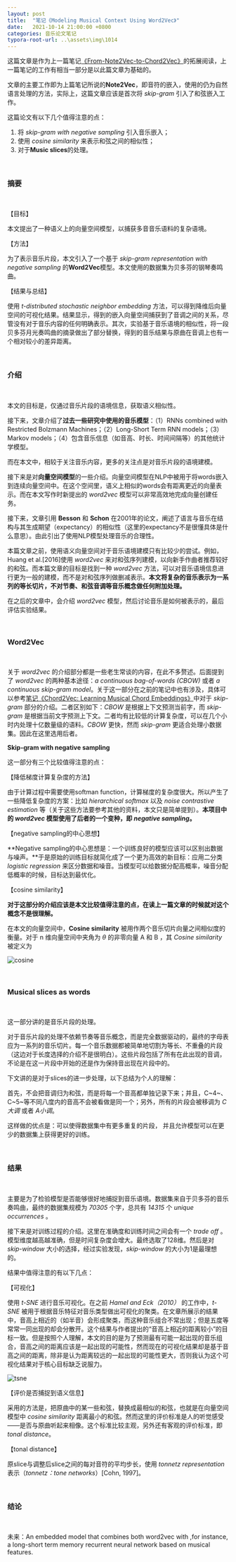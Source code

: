 ```yaml
---
layout: post
title:  "笔记《Modeling Musical Context Using Word2Vec》"
date:   2021-10-14 21:00:00 +0800
categories: 音乐论文笔记
typora-root-url: ..\assets\img\1014
---
```




这篇文章是作为上一篇笔记[《From-Note2Vec-to-Chord2Vec》](https://lesoleil-a.github.io/%E9%9F%B3%E4%B9%90%E8%AE%BA%E6%96%87%E7%AC%94%E8%AE%B0/2021/10/05/From-Note2Vec-to-Chord2Vec.html)的拓展阅读，上一篇笔记的工作有相当一部分是以此篇文章为基础的。

文章的主要工作即为上篇笔记所说的**Note2Vec**，即音符的嵌入，使用的仍为自然语言处理的方法，实际上，这篇文章应该是首次将 *skip-gram* 引入了和弦嵌入工作。

这篇论文有以下几个值得注意的点：

1. 将 *skip-gram with negative sampling* 引入音乐嵌入；
2. 使用 *cosine similarity* 来表示和弦之间的相似性；
3. 对于**Music slices**的处理。

<br>

### 摘要

<br>

【目标】

本文提出了一种语义上的向量空间模型，以捕获多音音乐语料的复杂语境。

【方法】

为了表示音乐片段，本文引入了一个基于 *skip-gram representation with negative sampling* 的**Word2Vec**模型。本文使用的数据集为贝多芬的钢琴奏鸣曲。

【结果与总结】

使用 *t-distributed stochastic neighbor embedding* 方法，可以得到降维后向量空间的可视化结果。结果显示，得到的嵌入向量空间捕获到了音调之间的关系，尽管没有对于音乐内容的任何明确表示。其次，实验基于音乐语境的相似性，将一段贝多芬月光奏鸣曲的摘录做出了部分替换，得到的音乐结果与原曲在音调上也有一个相对较小的差异距离。

<br>

### 介绍

<br>

本文的目标是，仅通过音乐片段的语境信息，获取语义相似性。

接下来，文章介绍了**过去一些研究中使用的音乐模型**：（1）RNNs combined with Restricted Bolzmann Machines；（2）Long-Short Term RNN models；（3）Markov models；（4）包含音乐信息（如音高、时长、时间间隔等）的其他统计学模型。

而在本文中，相较于关注音乐内容，更多的关注点是对音乐片段的语境建模。

接下来是对**向量空间模型**的一些介绍。向量空间模型在NLP中被用于将words嵌入到连续向量空间中。在这个空间里，语义上相似的words会有距离更近的向量表示。而在本文写作时新提出的 *word2vec* 模型可以非常高效地完成向量创建任务。

接下来，文章引用 **Besson** 和 **Schon** 在2001年的论文，阐述了语言与音乐在结构与其生成期望（expectancy）的相似性（这里的expectancy不是很懂具体是什么意思）。由此引出了使用NLP模型处理音乐的合理性。

本篇文章之前，使用语义向量空间对于音乐语境建模只有比较少的尝试。例如，Huang et al.[2016]使用 *word2vec* 来对和弦序列建模，以向新手作曲者推荐较好的和弦。而本篇文章的目标是找到一种 *word2vec* 方法，可以对音乐语境信息进行更为一般的建模，而不是对和弦序列做删减表示。**本文将复杂的音乐表示为一系列的等长切片，不对节奏、和弦音调等音乐概念做任何附加处理。**

在之后的文章中，会介绍 *word2vec* 模型，然后讨论音乐是如何被表示的，最后评估实验结果。

<br>

### Word2Vec

<br>

关于 *word2vec* 的介绍部分都是一些老生常谈的内容，在此不多赘述。后面提到了 *word2vec* 的两种基本途径：*a continuous bag-of-words (CBOW)* 或者 *a continuous skip-gram model*。关于这一部分在之前的笔记中也有涉及，具体可以参考[笔记《Chord2Vec: Learning Musical Chord Embeddings》](https://lesoleil-a.github.io/%E9%9F%B3%E4%B9%90%E8%AE%BA%E6%96%87%E7%AC%94%E8%AE%B0/2021/09/30/Chord2Vec-learning-musical-chord-embeddings.html)中对于 *skip-gram* 部分的介绍。二者区别如下：*CBOW* 是根据上下文预测当前字，而 *skip-gram* 是根据当前文字预测上下文。二者均有比较低的计算复杂度，可以在几个小时内处理十亿数量级的语料。*CBOW* 更快，然而 *skip-gram* 更适合处理小数据集。因此在这里选用后者。

**Skip-gram with negative sampling**

这一部分有三个比较值得注意的点：

【降低梯度计算复杂度的方法】

由于计算过程中需要使用softman function，计算梯度的复杂度很大。所以产生了一些降低复杂度的方案：比如 *hierarchical softmax* 以及 *noise contrastive estimation* 等（关于这些方法要参考其他的资料，本文只是简单提到）。**本项目中的 *word2vec* 模型使用了后者的一个变种，即 *negative sampling*。**

【negative sampling的中心思想】

**Negative sampling的中心思想是：一个训练良好的模型应该可以区别出数据与噪声。**于是原始的训练目标就简化成了一个更为高效的新目标：应用二分类 *logistic regression* 来区分数据和噪音。当模型可以给数据分配高概率，噪音分配低概率的时候，目标达到最优化。

【cosine similarity】

**对于这部分的介绍应该是本文比较值得注意的点，在读上一篇文章的时候就对这个概念不是很理解。**

在本文的向量空间中，**Cosine similarity** 被用作两个音乐切片向量之间相似度的衡量。对于 n 维向量空间中夹角为 *θ* 的非零向量 A 和 B ，其 *Cosine similarity* 被定义为

![cosine](/assets/img/1014/cosine.PNG)

<br>

### Musical slices as words

<br>

这一部分讲的是音乐片段的处理。

对于音乐片段的处理不依赖节奏等音乐概念，而是完全数据驱动的，最终的字母表应为一系列的音乐切片。每一个音乐数据都被简单地切割为等长、不重叠的片段（这边对于长度选择的介绍不是很明白）。这些片段包括了所有在此出现的音调，不论是在这一片段中开始的还是作为保持音出现在片段中的。

下文讲的是对于slices的进一步处理，以下总结为个人的理解：

首先，不会把音调归为和弦，而是将每一个音高都单独记录下来；并且，C~4~、C~5~等不同八度内的音高不会被看做是同一个；另外，所有的片段会被移调为 *C大调* 或者 *A小调*。

这样做的优点是：可以使得数据集中有更多重复的片段， 并且允许模型可以在更少的数据集上获得更好的训练。

<br>

### 结果

<br>

主要是为了检验模型是否能够很好地捕捉到音乐语境。数据集来自于贝多芬的音乐奏鸣曲，最终的数据集规模为 *70305* 个字，总共有 *14315* 个 *unique occurrences* 。

接下来是对训练过程的介绍。这里在准确度和训练时间之间会有一个 *trade off* 。模型维度越高越准确，但是时间复杂度会增大。最终选取了128维。然后是对 *skip-window* 大小的选择，经过实验发现，*skip-window* 的大小为1是最理想的。

结果中值得注意的有以下几点：

【可视化】

使用 *t-SNE* 进行音乐可视化。在之前 *Hamel and Eck（2010）* 的工作中，*t-SNE* 被用于根据音乐特征对音乐类型做出可视化的聚类。在文章所展示的结果中，音高上相近的（如半音）会形成聚类，而这种音乐组合不常出现；但是五度等常常一同出现的却会分散开。这个结果与作者提出的“音高上相近的距离较小”的目标一致。但是按照个人理解，本文的目的是为了预测最有可能一起出现的音乐组合，音高之间的距离应该是一起出现的可能性，然而现在的可视化结果却是基于音高之间的距离，除非是认为距离较远的一起出现的可能性更大，否则我认为这个可视化结果对于核心目标缺乏说服力。

![tsne](/assets/img/1014/tsne.PNG)

【评价是否捕捉到语义信息】

采用的方法是，把原曲中的某一些和弦，替换成最相似的和弦，也就是在向量空间模型中 *cosine similarity* 距离最小的和弦。然而这里的评价标准是人的听觉感受——是否与原曲听起来相像。这个标准比较主观，另外还有客观的评价标准，即 *tonal distance*。

【tonal distance】

原slice与调整后slice之间的每对音符的平均步长，使用 *tonnetz representation* 表示（*tonnetz：tone networks*）[Cohn, 1997]。

<br>

### 结论

<br>

未来：An embedded model that combines both word2vec with ,for instance, a long-short term memory recurrent neural network based on musical features.

